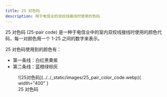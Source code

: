 ```yaml
---
title: 25 对色码
description: 用于电信业的双绞线接线时使用的色码
---
```


25 对色码 (25-pair code) 是一种于电信业中的室内双绞线接线时使用的颜色代码，每一对颜色用一个 1-25 之间的数字来表示。

25 对色码使用到的颜色有：

- 第一条线：白红黑黄紫
- 第二条线：蓝橙绿棕灰

<figure markdown>
  ![25对色码](../../_static/images/25_pair_color_code.webp){ width="400" }
  <figcaption markdown>25 对色码</figcaption>
</figure>
